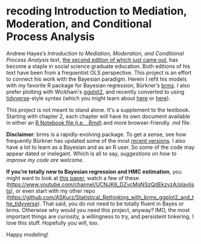 # recoding Introduction to Mediation, Moderation, and Conditional Process Analysis

Andrew Hayes’s *Introduction to Mediation, Moderation, and Conditional Process Analysis*  text, [the second edition of which just came out](http://afhayes.com/introduction-to-mediation-moderation-and-conditional-process-analysis.html), has become a staple in social science graduate education. Both editions of his text have been from a frequentist OLS perspective. This project is an effort to connect his work with the Bayesian paradigm. Herein I refit his models with my favorite R package for Bayesian regression, Bürkner’s [brms](https://github.com/paul-buerkner/brms). I also prefer plotting with Wickham's [ggplot2](https://cran.r-project.org/web/packages/ggplot2/index.html), and recently converted to using [tidyverse](https://www.tidyverse.org)-style syntax (which you might learn about [here](http://r4ds.had.co.nz/transform.html) or [here](http://style.tidyverse.org)).

This project is not meant to stand alone. It's a supplement to the textbook. Starting with chapter 2, each chapter will have its own document available in either an [R Notebook file (i.e., .Rmd)](http://rmarkdown.rstudio.com/r_notebooks.html) and more browser-friendly .md file.

**Disclaimer**: brms is a rapidly-evolving package. To get a sense, see how frequently Bürkner has updated some of the most [recent versions](https://cran.r-project.org/src/contrib/Archive/brms/). I also have a lot to learn as a Bayesian and as an R user. So some of the code may appear dated or inelegant. Which is all to say, *suggestions on how to improve my code are welcome*.

**If you’re totally new to Bayesian regression and HMC estimation**, you might want to look at [this paper](https://cran.r-project.org/web/packages/brms/vignettes/brms_overview.pdf), watch a few of these (https://www.youtube.com/channel/UCNJK6_DZvcMqNSzQdEkzvzA/playlists), or even start with my other repo (https://github.com/ASKurz/Statistical_Rethinking_with_brms_ggplot2_and_the_tidyverse). That said, you do not need to be totally fluent in Bayes or brms. Otherwise why would you need this project, anyway? IMO, the most important things are curiosity, a willingness to try, and persistent tinkering. I love this stuff. Hopefully you will, too.

Happy modeling!